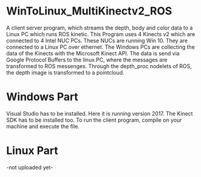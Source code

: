 # WinToLinux_MultiKinectv2_ROS
A client server program, which streams the depth, body and color data to a Linux PC which runs ROS kinetic. This Program uses 4 Kinects v2 which are connected to 4 Intel NUC PCs. These NUCs are running Win 10. They are connected to a Linux PC over ethernet. The Windows PCs are collecting the data of the Kinects with the Microsoft Kinect API. The data is send via Google Protocol Buffers to the linux PC, where the messages are transformed to ROS messenges. Through the depth_proc nodelets of ROS, the depth image is transformed to a pointcloud.
# Windows Part
Visual Studio has to be installed. Here it is running version 2017. The Kinect SDK has to be installed too. To run the client program, compile on your machine and execute the file.
# Linux Part
-not uploaded yet-
